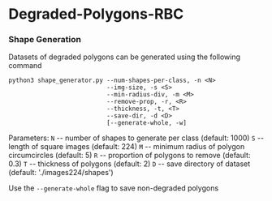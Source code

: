 # Degraded-Polygons-RBC

### Shape Generation

Datasets of degraded polygons can be generated using the following command

```
python3 shape_generator.py --num-shapes-per-class, -n <N>
                           --img-size, -s <S>
                           --min-radius-div, -m <M>
                           --remove-prop, -r, <R>
                           --thickness, -t, <T>
                           --save-dir, -d <D>
                           [--generate-whole, -w]
```

Parameters:
```N``` -- number of shapes to generate per class (default: 1000)
```S``` -- length of square images (default: 224)
```M``` -- minimum radius of polygon circumcircles (default: 5)
```R``` -- proportion of polygons to remove (default: 0.3)
```T``` -- thickness of polygons (default: 2)
```D``` -- save directory of dataset (default: './images224/shapes')

Use the ```--generate-whole``` flag to save non-degraded polygons
